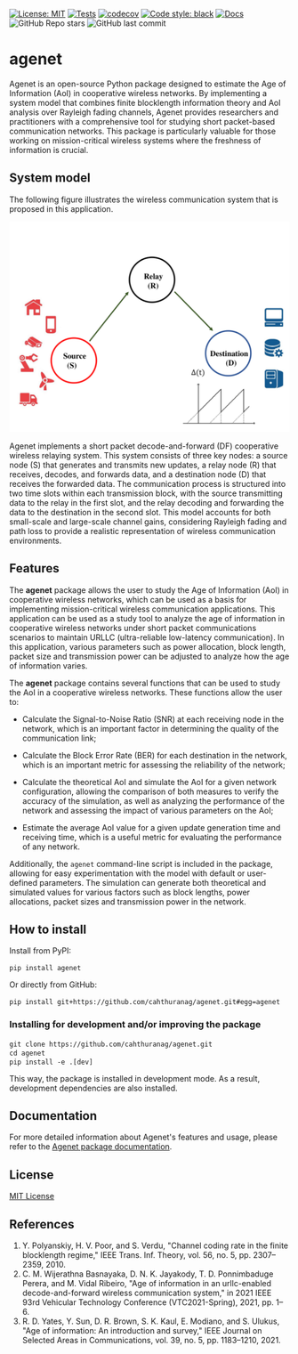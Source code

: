 [![License: MIT](https://img.shields.io/badge/License-MIT-yellow.svg)](https://github.com/cahthuranag/Agewire/blob/3000891c482e715b3006264a88dfcf4ed4aedc7c/LICENSE)
[![Tests](https://github.com/cahthuranag/agenet/actions/workflows/test.yml/badge.svg)](https://github.com/cahthuranag/agenet/actions/workflows/test.yml)
[![codecov](https://codecov.io/gh/cahthuranag/agenet/branch/main/graph/badge.svg?token=k8Ix6Zv8x9)](https://codecov.io/gh/cahthuranag/agenet)
[![Code style: black](https://img.shields.io/badge/code%20style-black-000000.svg)](https://github.com/psf/black)
[![Docs](https://img.shields.io/badge/docs-stable-blue.svg)](https://cahthuranag.github.io/agenet/)
![GitHub Repo stars](https://img.shields.io/github/stars/cahthuranag/agenet?style=social)
![GitHub last commit](https://img.shields.io/github/last-commit/cahthuranag/agenet)

# agenet

Agenet is an open-source Python package designed to estimate the Age of Information (AoI) in cooperative wireless networks. By implementing a system model that combines finite blocklength information theory and AoI analysis over Rayleigh fading channels, Agenet provides researchers and practitioners with a comprehensive tool for studying short packet-based communication networks. This package is particularly valuable for those working on mission-critical wireless systems where the freshness of information is crucial.

## System model

The following figure illustrates the wireless communication system that is proposed in this application.

![System model.](https://raw.githubusercontent.com/cahthuranag/agenet/main/docs/docs/image/Fig1.png)

Agenet implements a short packet decode-and-forward (DF) cooperative wireless relaying system. This system consists of three key nodes: a source node (S) that generates and transmits new updates, a relay node (R) that receives, decodes, and forwards data, and a destination node (D) that receives the forwarded data. The communication process is structured into two time slots within each transmission block, with the source transmitting data to the relay in the first slot, and the relay decoding and forwarding the data to the destination in the second slot. This model accounts for both small-scale and large-scale channel gains, considering Rayleigh fading and path loss to provide a realistic representation of wireless communication environments.

## Features
The **agenet** package allows the user to study the Age of Information (AoI) in cooperative wireless networks, which can be used as a basis for implementing mission-critical wireless communication applications. This application can be used as a study tool to analyze the age of information in cooperative wireless networks under short packet communications scenarios to maintain URLLC (ultra-reliable low-latency communication). In this application, various parameters such as power allocation, block length, packet size and transmission power can be adjusted to analyze how the age of information varies.

The **agenet** package contains several functions that can be used to study the AoI in a cooperative wireless networks. These functions allow the user to:

- Calculate the Signal-to-Noise Ratio (SNR) at each receiving node in the network, which is an important factor in determining the quality of the communication link;

- Calculate the Block Error Rate (BER) for each destination in the network, which is an important metric for assessing the reliability of the network;

- Calculate the theoretical AoI and simulate the AoI for a given network configuration, allowing the comparison of both measures to verify the accuracy of the simulation, as well as analyzing the performance of the network and assessing the impact of various parameters on the AoI;

- Estimate the average AoI value for a given update generation time and receiving time, which is a useful metric for evaluating the performance of any network.

Additionally, the `agenet` command-line script is included in the package, allowing for easy experimentation with the model with default or user-defined parameters. The simulation can generate both theoretical and simulated values for various factors such as block lengths, power allocations, packet sizes and transmission power in the network.
## How to install

Install from PyPI:

```
pip install agenet
```

Or directly from GitHub:

```
pip install git+https://github.com/cahthuranag/agenet.git#egg=agenet
```

### Installing for development and/or improving the package

```
git clone https://github.com/cahthuranag/agenet.git
cd agenet
pip install -e .[dev]
```

This way, the package is installed in development mode. As a result, development dependencies are also installed.

## Documentation

For more detailed information about Agenet's features and usage, please refer to the [Agenet package documentation](https://cahthuranag.github.io/agenet/).

## License

[MIT License](LICENSE)

## References

1. Y. Polyanskiy, H. V. Poor, and S. Verdu, "Channel coding rate in the finite blocklength regime," IEEE Trans. Inf. Theory, vol. 56, no. 5, pp. 2307–2359, 2010.
2. C. M. Wijerathna Basnayaka, D. N. K. Jayakody, T. D. Ponnimbaduge Perera, and M. Vidal Ribeiro, "Age of information in an urllc-enabled decode-and-forward wireless communication system," in 2021 IEEE 93rd Vehicular Technology Conference (VTC2021-Spring), 2021, pp. 1–6.
3. R. D. Yates, Y. Sun, D. R. Brown, S. K. Kaul, E. Modiano, and S. Ulukus, "Age of information: An introduction and survey," IEEE Journal on Selected Areas in Communications, vol. 39, no. 5, pp. 1183–1210, 2021.



